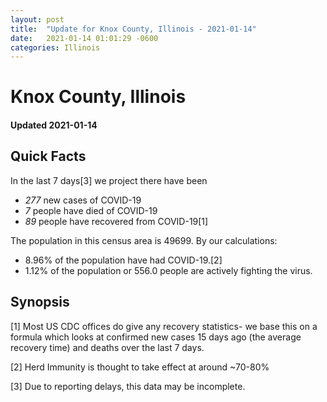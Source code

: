 ```yaml
---
layout: post
title:  "Update for Knox County, Illinois - 2021-01-14"
date:   2021-01-14 01:01:29 -0600
categories: Illinois
---
```


# Knox County, Illinois
#### Updated 2021-01-14

## Quick Facts

In the last 7 days[3] we project there have been
- *277* new cases of COVID-19
- *7* people have died of COVID-19
- *89* people have recovered from COVID-19[1]

The population in this census area is 49699. By our calculations:
- 8.96% of the population have had COVID-19.[2]
- 1.12% of the population or 556.0 people are actively fighting the virus.

## Synopsis




[1] Most US CDC offices do give any recovery statistics- we base this on a formula which looks at confirmed new cases
15 days ago (the average recovery time) and deaths over the last 7 days.

[2] Herd Immunity is thought to take effect at around ~70-80%

[3] Due to reporting delays, this data may be incomplete.
 
    